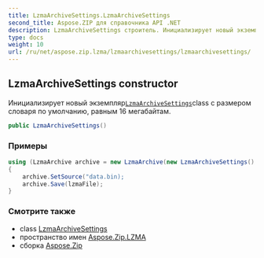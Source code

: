 ```yaml
---
title: LzmaArchiveSettings.LzmaArchiveSettings
second_title: Aspose.ZIP для справочника API .NET
description: LzmaArchiveSettings строитель. Инициализирует новый экземплярLzmaArchiveSettingsclass с размером словаря по умолчанию равным 16 мегабайтам.
type: docs
weight: 10
url: /ru/net/aspose.zip.lzma/lzmaarchivesettings/lzmaarchivesettings/
---
```

## LzmaArchiveSettings constructor

Инициализирует новый экземпляр[`LzmaArchiveSettings`](../)class с размером словаря по умолчанию, равным 16 мегабайтам.

```csharp
public LzmaArchiveSettings()
```

### Примеры

```csharp
using (LzmaArchive archive = new LzmaArchive(new LzmaArchiveSettings() { DictionarySize = 1048576 } )
{
    archive.SetSource("data.bin);
    archive.Save(lzmaFile);
}
```

### Смотрите также

* class [LzmaArchiveSettings](../)
* пространство имен [Aspose.Zip.LZMA](../../lzmaarchivesettings/)
* сборка [Aspose.Zip](../../../)


